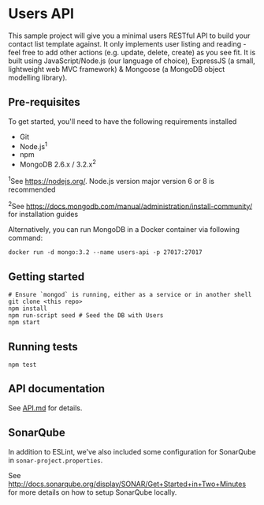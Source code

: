 # Users API

This sample project will give you a minimal users RESTful API to build your contact list template against. It only implements user listing and reading - feel free to add other actions (e.g. update, delete, create) as you see fit. It is built using JavaScript/Node.js (our language of choice), ExpressJS (a small, lightweight web MVC framework) & Mongoose (a MongoDB object modelling library).

## Pre-requisites

To get started, you'll need to have the following requirements installed

- Git
- Node.js<sup>1</sup>
- npm
- MongoDB 2.6.x / 3.2.x<sup>2</sup>

<sup>1</sup>See https://nodejs.org/. Node.js version major version 6 or 8 is recommended

<sup>2</sup>See https://docs.mongodb.com/manual/administration/install-community/ for installation guides

Alternatively, you can run MongoDB in a Docker container via following command:

`docker run -d mongo:3.2 --name users-api -p 27017:27017`

## Getting started
	
	# Ensure `mongod` is running, either as a service or in another shell
	git clone <this repo>
	npm install
	npm run-script seed # Seed the DB with Users
	npm start

## Running tests

`npm test`

## API documentation

See [API.md](API.md) for details.

## SonarQube
In addition to ESLint, we've also included some configuration for SonarQube in `sonar-project.properties`.

See http://docs.sonarqube.org/display/SONAR/Get+Started+in+Two+Minutes for more details on how to setup SonarQube locally.
